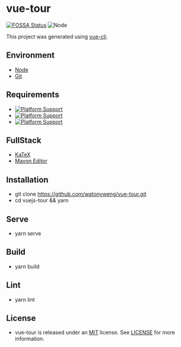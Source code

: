 # vue-tour

[![FOSSA Status](https://app.fossa.com/api/projects/git%2Bgithub.com%2Fwatonyweng%2Fvue-tour.svg?type=shield)](https://app.fossa.com/projects/git%2Bgithub.com%2Fwatonyweng%2Fvue-tour?ref=badge_shield)
![Node](https://github.com/watonyweng/vue-tour/workflows/Node/badge.svg)

This project was generated using [vue-cli](https://github.com/vuejs/vue-cli).

## Environment

- [Node](https://nodejs.org)
- [Git](https://git-scm.com)

## Requirements

- [![Platform Support](https://img.shields.io/badge/Node-12.10.0-green)](https://nodejs.org)
- [![Platform Support](https://img.shields.io/badge/Vue-2.6.11-green)](https://vuejs.org)
- [![Platform Support](https://img.shields.io/badge/Git-2.22.0-green)](https://git-scm.com)

## FullStack

- [KaTeX](https://github.com/KaTeX/KaTeX)
- [Mavon Editor](https://github.com/hinesboy/mavonEditor)

## Installation

- git clone <https://github.com/watonyweng/vue-tour.git>
- cd vuejs-tour && yarn

## Serve

- yarn serve

## Build

- yarn build

## Lint

- yarn lint

## License

- vue-tour is released under an [MIT](https://opensource.org/licenses/MIT) license. See [LICENSE](https://github.com/watonyweng/vue-tour/tree/master/LICENSE) for more information.
